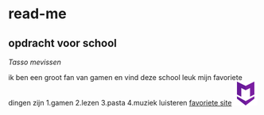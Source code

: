 # read-me
## opdracht voor school
_Tasso mevissen_

ik ben een groot fan van gamen en vind deze school leuk
mijn favoriete dingen zijn
1.gamen
2.lezen
3.pasta
4.muziek luisteren
[favoriete site](https://www.youtube.com/)
![alt text](https://github.com/adam-p/markdown-here/raw/master/src/common/images/icon48.png "Logo Title Text 1")
